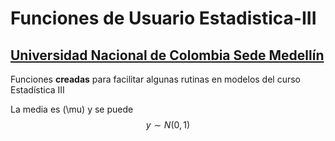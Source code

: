 # Funciones de Usuario Estadistica-III 
## [Universidad Nacional de Colombia Sede Medellín](https://medellin.unal.edu.co/)
Funciones **creadas** para facilitar algunas rutinas en modelos del curso Estadística III

La media es \(\mu\) y se puede 
$$
y \sim N(0,1)
$$
